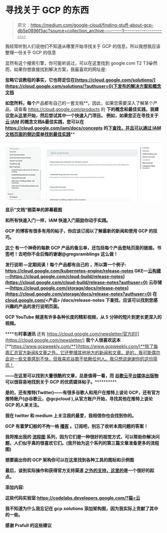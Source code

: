 # 寻找关于 GCP 的东西

> 原文：<https://medium.com/google-cloud/finding-stuff-about-gcp-db5e0896f5ac?source=collection_archive---------1----------------------->

我经常听到人们说他们不知道从哪里开始寻找关于 GCP 的信息，所以我想我应该整理一份关于 GCP 的信息

显然有这个搜索引擎，你可能听说过，可以在这里找到 google.com T2 T3😀然而，如果你想直接找到解决方案，我最喜欢的网址是:[](https://cloud.google.com/docs/tutorials?authuser=0)

**忽略它说教程的事实，它也将定位在[https://cloud.google.com/solutions/](https://cloud.google.com/solutions/?authuser=0)下发布的解决方案和概念文档**

**如您所料，每个**产品都有自己的一套文档**。因此，如果您需要深入了解某个产品，请查看 https://cloud.google.com/products 的[](https://cloud.google.com/products?authuser=0) **下的概念和最佳实践，我建议您从这里开始，然后尝试其中一个快速入门项目。
例如，如果您正在寻找关于[云 IAM](https://cloud.google.com/iam/) 的概念文档&最佳实践，您可以在 https://cloud.google.com/iam/docs/concepts 的[下查找，并且可以通过 IAM 文档页面的侧边菜单找到最佳实践](https://cloud.google.com/iam/docs/concepts)****

****![](img/a6ab7c8be7fe2be6aa6d65d1f6c91019.png)****

****显示“文档”侧菜单的屏幕截图****

****和所有快速入门一样，IAM 快速入门鼓励你动手实践。****

****GCP 的博客有很多有用的帖子，你应该订阅以了解最新的新闻和使用 GCP 的技巧。****

****[**这个**](https://github.com/gregsramblings/google-cloud-4-words) 有一个神奇的**每款 GCP 产品**的备忘单，还包括每个产品登陆页面的链接。书签吧！去吧你不会后悔的谢谢@gregsramblings 这么做！****

******发行说明** —定期阅读！每个产品都有自己的
，所以第一个例子:
https://cloud.google.com/kubernetes-engine/release-notes
GKE—[云构建—](https://cloud.google.com/kubernetes-engine/release-notes?authuser=0)[https://cloud.google.com/cloud-build/release-notes](https://cloud.google.com/cloud-build/release-notes?authuser=0)
云存储—[https://cloud.google.com/storage/docs/release-notes](https://cloud.google.com/storage/docs/release-notes?authuser=0)
在[cloud.google.com/](http://cloud.google.com/)<产品> /docs/release-notes 下查找，应该可以找到您感兴趣的产品的发行说明页面。****

****GCP YouTube 频道有许多各种长度的精彩视频，从 5 分钟的短片到更长更深入的视频。****

****有**时事通讯**
还有 https://cloud.google.com/newsletter/官方的[](https://cloud.google.com/newsletter/) **我个人很喜欢这本**[**https://www.gcpweekly.com/**](https://www.gcpweekly.com/)**除了每周汇总官方新闻&文章之外，它还整理其他地方的新闻和文章。是的，我可能偶尔会对一些文章感到不快，但我喜欢谷歌不依赖任何人。我只想说谢谢你的这份简讯！

**——在这里可以找到大量很酷的文章，总是值得一看，而 [**谷歌云平台媒体出版物**](https://link.medium.com/7sqIzXbaGS) 可以很容易地找到关于 GCP 的优质媒体帖子。************

****是的，还有推特(Twitter)——有很多谷歌人和用户在推特上谈论 GCP，还有官方推特账户(@谷歌云，@gcpcloud ),从官方账户开始，寻找其他在推特上谈论 GCP 的人来关注。****

****我在 twitter 和 medium 上关注我的最爱，我相信你也会找到你的。****

****GCP 有着梦幻般的不拘一格 [**播客**](https://www.gcppodcast.com/) 。订阅吧，别忘了收听本周问题的答案！****

****我将推出我的 [**流程图**](/@grapesfrog/more-gcp-flowcharts-for-your-delectation-36b63ebb72ce) 系列，因为它们是一种很好的视觉方式，可以帮助你解决问题，人们似乎真的很喜欢它们。(我开始为这个系列的第三篇文章准备更多的流程图)****

****想要**画出你的 GCP 架构**你可以在这里找到各种工具的图标和示例图****

****最后，谈到实际操作和获得官方支持渠道 [之外的**支持，这里的**](https://cloud.google.com/support/docs/stackexchange)是一个很好的起点。****

****添加内容:****

****这些代码实验室:https://codelabs.developers.google.com/?猫=云****

****我不知道为什么我忘记在 gcp.solutions 添加架构图，因为我实际上贡献了其中的一些。****

****感谢 Prafull 的这些建议****
